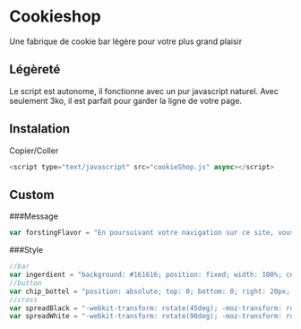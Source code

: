 # Cookieshop
Une fabrique de cookie bar légère pour votre plus grand plaisir

## Légèreté
Le script est autonome, il fonctionne avec un pur javascript naturel. Avec seulement 3ko, il est parfait pour garder la ligne de votre page.

## Instalation
Copier/Coller 
```javascript
<script type="text/javascript" src="cookieShop.js" async></script>
```
## Custom
###Message
```javascript
var forstingFlavor = "En poursuivant votre navigation sur ce site, vous acceptez l’utilisation de cookies conformément à notre politique de données personnelles.";
```
###Style
```javascript
//bar
var ingerdient = "background: #161616; position: fixed; width: 100%; color: #ffffff; font-family: Helvetica, Arial, sans-serif; z-index: 1510; font-size: 12px; cursor: pointer; margin: 0 auto; height: 30px; line-height: 30px; text-align: center; top: 0; left: 0; right: 0;";
//button
var chip_bottel = "position: absolute; top: 0; bottom: 0; right: 20px; width: 20px; height: 2px; background-color: #ffffff; margin: auto;";
//cross
var spreadBlack = "-webkit-transform: rotate(45deg); -moz-transform: rotate(45deg); -o-transform: rotate(45deg); -ms-transform: rotate(45deg); transform: rotate(45deg);";
var spreadWhite = "-webkit-transform: rotate(90deg); -moz-transform: rotate(90deg); -o-transform: rotate(90deg); -ms-transform: rotate(90deg); transform: rotate(90deg); right: 0;";
```
